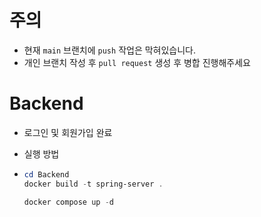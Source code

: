 # 주의

- 현재 `main` 브랜치에 `push` 작업은 막혀있습니다.
- 개인 브랜치 작성 후 `pull request` 생성 후 병합 진행해주세요

# Backend

- 로그인 및 회원가입 완료

- 실행 방법

- ```powershell
  cd Backend
  docker build -t spring-server .

  docker compose up -d
  ```
